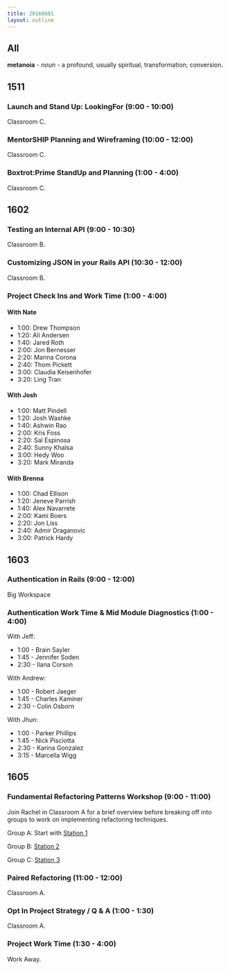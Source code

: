 ```yaml
---
title: 20160601
layout: outline
---
```


## All

**metanoia** - _noun_ - a profound, usually spiritual, transformation; conversion.


## 1511

### Launch and Stand Up: LookingFor (9:00 - 10:00)

Classroom C.

### MentorSHIP Planning and Wireframing (10:00 - 12:00)

Classroom C.

### Boxtrot:Prime StandUp and Planning (1:00 - 4:00)

Classroom C.


## 1602

### Testing an Internal API (9:00 - 10:30)

Classroom B.

### Customizing JSON in your Rails API (10:30 - 12:00)

Classroom B.

### Project Check Ins and Work Time (1:00 - 4:00)

#### With Nate
  - 1:00: Drew Thompson
  - 1:20: Ali Andersen
  - 1:40: Jared Roth
  - 2:00: Jon Bernesser
  - 2:20: Marina Corona
  - 2:40: Thom Pickett
  - 3:00: Claudia Keisenhofer
  - 3:20: Ling Tran

#### With Josh
  - 1:00: Matt Pindell 
  - 1:20: Josh Washke
  - 1:40: Ashwin Rao
  - 2:00: Kris Foss
  - 2:20: Sal Espinosa
  - 2:40: Sunny Khalsa
  - 3:00: Hedy Woo
  - 3:20: Mark Miranda

#### With Brenna
  - 1:00: Chad Ellison
  - 1:20: Jeneve Parrish
  - 1:40: Alex Navarrete
  - 2:00: Kami Boers
  - 2:20: Jon Liss
  - 2:40: Admir Draganovic
  - 3:00: Patrick Hardy

## 1603

### Authentication in Rails (9:00 - 12:00)

Big Workspace

### Authentication Work Time & Mid Module Diagnostics (1:00 - 4:00)

With Jeff:

  * 1:00 - Brain Sayler
  * 1:45 - Jennifer Soden
  * 2:30 - Ilana Corson

With Andrew:

  * 1:00 - Robert Jaeger
  * 1:45 - Charles Kaminer
  * 2:30 - Colin Osborn

With Jhun:

  * 1:00 - Parker Phillips
  * 1:45 - Nick Pisciotta
  * 2:30 - Karina Gonzalez
  * 3:15 - Marcella Wigg



## 1605

### Fundamental Refactoring Patterns Workshop (9:00 - 11:00)

Join Rachel in Classroom A for a brief overview before breaking off into groups to work on implementing refactoring techniques. 

Group A: Start with [Station 1](https://github.com/turingschool/lesson_plans/blob/master/ruby_01-object_oriented_programming_with_ruby/refactoring_patterns_station_1.markdown)

Group B: [Station 2](https://github.com/turingschool/lesson_plans/blob/master/ruby_01-object_oriented_programming_with_ruby/refactoring_patterns_station_2.markdown)

Group C: [Station 3](https://github.com/turingschool/lesson_plans/blob/master/ruby_01-object_oriented_programming_with_ruby/refactoring_patterns_station_3.markdown)

### Paired Refactoring (11:00 - 12:00)

Classroom A.

### Opt In Project Strategy / Q & A (1:00 - 1:30)

Classroom A.

### Project Work Time (1:30 - 4:00)

Work Away.
